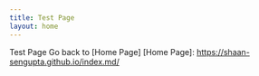 ```yaml
---
title: Test Page
layout: home
---
```


Test Page
Go back to [Home Page]
[Home Page]: https://shaan-sengupta.github.io/index.md/
